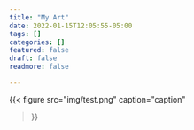 ```yaml
---
title: "My Art"
date: 2022-01-15T12:05:55-05:00
tags: []
categories: []
featured: false
draft: false
readmore: false

---
```


<!--more-->

{{< figure 
src="img/test.png"
caption="caption"
>}}